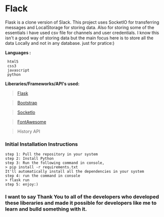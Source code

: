 # Flack

Flask is a clone version of Slack. This project uses SocketIO for transferring messages and LocalStorage for storing data.
Also for storing some of the essentials i have used csv file for channels and user credentials. I know this isn't a good way of storing data but the
main focus here is to store all the data Locally and not in any database. just for pratice:)

**Languages :**

```
 html5
 css3
 javascript
 python
```

**Liberaries/Frameworks/API's used:**

> [Flask](https://flask.palletsprojects.com/en/1.1.x/)

> [Bootstrap](https://getbootstrap.com)

> [SocketIo](https://socket.io/)

> [FontAwesome](https://fontawesome.com/)

> History API

### Initial Installation Instructions

```
step 1: Pull the repository in your system
step 2: Install Python
step 3: Run the following command in console,
> pip install -r requirements.txt
It'll automatically install all the dependencies in your system
step 4: run the command in console
> flask run
step 5: enjoy:)
```

### I want to say Thank You to all of the developers who developed these liberaries and made it possible for developers like me to learn and bulld something with it.
